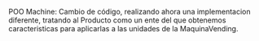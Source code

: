 POO Machine:
Cambio de código, realizando ahora una implementacion diferente, tratando al Producto como un ente del que obtenemos caracteristicas para aplicarlas a las unidades de la MaquinaVending.
